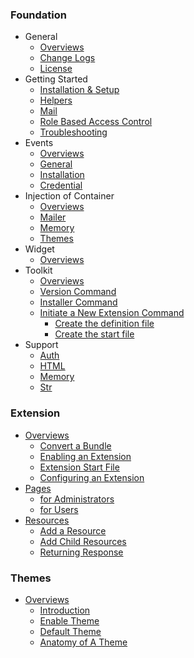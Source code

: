 ### Foundation
- General
  - [Overviews](/docs/1.0/home)
  - [Change Logs](/docs/1.0/changes)
  - [License](/docs/1.0/license)
- Getting Started
  - [Installation & Setup](/docs/1.0/install)
  - [Helpers](/docs/1.0/helpers)
  - [Mail](/docs/1.0/mail)
  - [Role Based Access Control](/docs/1.0/rbac)
  - [Troubleshooting](/docs/1.0/troubleshoot)
- Events
  - [Overviews](/docs/1.0/events)
  - [General](/docs/1.0/events/general)
  - [Installation](/docs/1.0/events/install)
  - [Credential](/docs/1.0/events/credential)
- Injection of Container
  - [Overviews](/docs/1.0/ioc)
  - [Mailer](/docs/1.0/ioc#mailer)
  - [Memory](/docs/1.0/ioc#memory)
  - [Themes](/docs/1.0/ioc#themes)
- Widget
  - [Overviews](/docs/1.0/widgets)
- Toolkit
  - [Overviews](/docs/1.0/toolkit)
  - [Version Command](/docs/1.0/toolkit#version)
  - [Installer Command](/docs/1.0/toolkit#installer)
  - [Initiate a New Extension Command](/docs/1.0/toolkit#init)
    - [Create the definition file](/docs/1.0/toolkit#definition)
    - [Create the start file](/docs/1.0/toolkit#start)
- Support
  - [Auth](/docs/1.0/supports/auth)
  - [HTML](/docs/1.0/supports/html)
  - [Memory](/docs/1.0/supports/memory)
  - [Str](/docs/1.0/supports/str)

### Extension
- [Overviews](/docs/1.0/extensions)
  - [Convert a Bundle](/docs/1.0/extensions#convert-to-extension)
  - [Enabling an Extension](/docs/1.0/extensions#enable-extension)
  - [Extension Start File](/docs/1.0/extensions#start-file)
  - [Configuring an Extension](/docs/1.0/extensions#configure-extension)
- [Pages](/docs/1.0/extensions/pages)
  - [for Administrators](/docs/1.0/extensions/pages#manage)
  - [for Users](/docs/1.0/extensions/pages#page)
- [Resources](/docs/1.0/extensions/resources)
  - [Add a Resource](/docs/1.0/extensions/resources#register)
  - [Add Child Resources](/docs/1.0/extensions/resources#register-child)
  - [Returning Response](/docs/1.0/extensions/resources#returning-response)

### Themes
- [Overviews](/docs/1.0/themes)
  - [Introduction](/docs/1.0/themes#introduction)
  - [Enable Theme](/docs/1.0/themes#enable-theme)
  - [Default Theme](/docs/1.0/themes#default-theme)
  - [Anatomy of A Theme](/docs/1.0/themes#anatomy)


